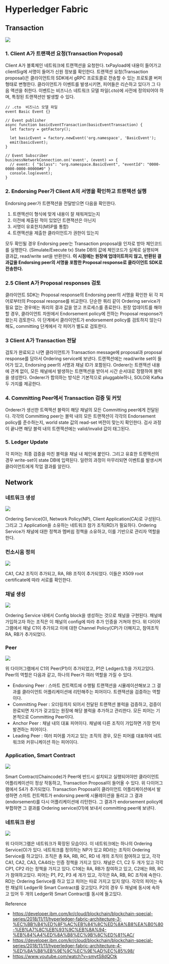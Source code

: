 # Hyperledger Fabric

## Transaction

![](https://cdn-images-1.medium.com/max/1600/0*Blz6yYjORY-E1LVB.png)

### 1. Client A가 트랜잭션 요청(Transaction Proposal)

Client A가 블록체인 네트워크에 트랜잭션을 요청한다.
txPayload에 내용이 들어가고 clientSig에 서명이 들어가 신원 정보를 확인한다.
트랜잭션 요청(Transaction proposal)은 클라이언트의 SDK에서 gRPC 프로토콜로 전송할 수 있는 프로토콜 버퍼 형태로 변형한다.
클라이언트가 이벤트를 발생시키면, 피어들은 리슨하고 있다가 그 다음 액션을 취한다.
이벤트는 비즈니스 네트워크 모델 파일(.cto)에 사전에 정의되어야 하며, 특정된 트랜잭션만 발생할 수 있다.

```
// .cto  비즈니스 모델 파일
event Basic Event {}

// Event publisher
async function basicEventTransaction(basicEventTransaction) {
  let factory = getFactory();
  
  let basicEvent = factory.newEvent('org.namespace', 'BasicEvent');
  emit(basicEvent);
}

// Event Subscriber
businessNetworkConnection.on('event', (event) => {
  // event: { "$class": "org.namespace.BasicEvent", "eventId": "0000-0000-0000-00000#0" }
  console.log(event);
}
```

### 2. Endorsing Peer가 Client A의 서명을 확인하고 트랜잭션 실행

Endorsing peer가 트랜잭션을 전달받으면 다음을 확인한다.
  1. 트랜잭션이 형식에 맞게 내용이 잘 채워져있는지
  2. 이전에 제출된 적이 있었던 트랜잭션은 아닌지
  3. 서명이 유효한지(MSP를 통함)
  4. 트랜잭션을 제출한 클라이언트가 권한이 있는지
  
모두 확인될 경우 Endorsing peer는 Transaction proposal을 인자로 받아 체인코드를 실행한다. (Simulate/Execute tx)
State DB의 값에 체인코드가 실제로 실행되며 결과값, read/write set을 반환한다.
**이 시점에는 원장에 업데이트하지 않고, 반환된 결과값을 Endorsing peer의 서명을 포함한 Proposal response로 클라이언트 SDK로 전송한다.**

### 2.5 Client A가 Proposal responses 검토

클라이언트 SDK는 Proposal response의 Endorsing peer의 서명을 확인한 뒤 각 피어로부터의 Proposal resopnse를 비교한다.
단순한 쿼리 같이 Ordering service가 필요 없는 경우에는 쿼리의 결과 값을 얻고 프로세스를 종료한다.
원장 업데이트를 해야할 경우, 클라이언트 차원에서 Endorsement policy에 전하는 Proposal response가 왔는지 검토한다.
이 단계에서 클라이언트가 endorsement policy를 검토하지 않는다해도, committing 단계에서 각 피어가 별도로 검토한다.

### 3 Client A가 Transaction 전달

검토가 완료되고 나면 클라이언트가 Transaction message에 proposal과 proposal response를 담아서 Ordering service에 보낸다.
트랜잭션에는 read/write set이 들어가 있고, Endorsing peer의 서명과 채널 ID가 포함된다.
Orderer는 트랜잭션 내용에 관계 없이, 모든 채널에서 발생하는 트랜잭션을 받아서 시간 순서대로 정렬하여 블럭을 생성한다.
Orderer가 합의하는 방식은 기본적으로 pluggable하나, SOLO와 Kafka 두 가지를 제공한다.

### 4. Committing Peer에서 Transaction 검증 및 커밋

Orderer가 생선한 트랙잭션 블럭이 해당 채널의 모든 Committing peer에게 전달된다.
각각의 Committing peer는 블럭 내의 모든 트랜잭션이 각각의 Endorsement policy를 준수하는지, world state 값의 read-set 버전이 맞는지 확인한다.
검사 과정이 끝나면 해당 블럭 내의 트랜잭션에는 valid/invalid 값이 태그된다.

### 5. Ledger Update

각 피어는 최종 검증을 마친 블럭을 채널 내 체인에 붙인다.
그리고 유효한 트랜잭션의 경우 write-set이 state DB에 입력된다.
일련의 과정이 마무리되면 이벤트를 발생시켜 클라이언트에게 작업 결과를 알린다.

## Network

### 네트워크 생성

![](https://cdn-images-1.medium.com/max/1600/0*5wRfq8qqgOs1Gw1K.png)

Ordering Service(O), Network Policy(NP), Client Application(CA)로 구성된다.
그리고 그 Application을 소유하는 네트워크 참가 조직(RD)가 필요하다.
Ordering Service가 채널에 대한 정책과 멤버쉽 정책을 소유하고, 이를 기반으로 관리자 역할을 한다.

### 컨소시움 정의

![](https://cdn-images-1.medium.com/max/1600/0*6-TS3Wj0MX4FDcFc.png)

CA1, CA2 조직이 추가되고, RA, RB 조직이 추가되었다. 이들은 X509 root certificate에 따라 서로를 확인한다.

### 채널 생성

![](https://cdn-images-1.medium.com/max/1600/0*PbcWrHSB6VotAR4f.png)

Ordering Service 내에서 Config block을 생성하는 것으로 채널을 구현된다.
채널에 가입하고자 하는 조직은 이 채널의 config에 따라 추가 인증을 거쳐야 한다.
위 다이어그램에서 채널 C1이 추가되고 이에 대한 Channel Policy(CP)가 더해지고, 참여조직 RA, RB가 추가되었다.

### Peer

![](https://cdn-images-1.medium.com/max/1600/0*EcQlzDnzjjfvqFSz.png)

위 다이어그램에서 C1의 Peer(P1)이 추가되었고, P1은 Ledger(L1)을 가지고있다.
Peer의 역할은 다음과 같고, 하나의 Peer가 여러 역할을 가질 수 있다.

- Endorsing Peer : 스마트 컨트랙트에 수행될 트랜잭션을 시뮬레이션해보고 그 결과를 클라이언트 어플리케이션에 리턴해주는 피어이다.
                   트랜잭션을 검증하는 역할이다.
- Committing Peer : 오더링까지 되어서 전달된 트랜잭션 블럭을 검증하고, 검증이 완료되면 자기가 갖고있는 원장에 해당 블럭을 추가하고 관리한다.
                    모든 피어는 기본적으로 Committing Peer이다.
- Anchor Peer : 채널 내의 대표 피어이다. 채널에 다른 조직이 가입하면 가장 먼저 발견하는 피어이다.
- Leading Peer : 여러 피어를 가지고 있는 조직의 경우, 모든 피어를 대표하여 네트워크와 커뮤니케이션 하는 피어이다.

### Application, Smart Contract

![](https://cdn-images-1.medium.com/max/1600/0*Ht7rU0I8z3DQhqr0.png)

Smart Contract(Chaincode)가 Peer에 반드시 설치되고 실행되어야만 클라이언트 어플리케이션이 정상 작동하고, Transaction Proposal이 들어올 수 있다.
위 다이어그램에서 S4가 추가되었다.
Transaction Proposal이 클라이언트 어플리케이션에서 발생하면 스마트 컨트랙트가 endorsing peer에 시뮬레이션을 돌리고
그 결과(endorsement)를 다시 어플리케이션에 리턴한다.
그 결과가 endorsement policy에 부합하면 그 결과를 Ordering service(O1)에 보내서 committing peer에 보낸다.

### 네트워크 완성

![](https://cdn-images-1.medium.com/max/1600/0*sMFzaEYWzeFmc07P.png)

위 다이어그램은 네트워크가 확장된 모습이다.
이 네트워크에는 하나의 Ordering Service(O)가 있다.
네트워크를 정의하는 NP가 있고 RD라는 조직이 Ordering Service를 하고있다.
조직은 총 RA, RB, RC, RD 네 개의 조직이 참여하고 있고, 각각 CA1, CA2, CA3, CA4라는 인증 정책을 가지고 있다.
채널은 C1, C2 두 개가 있고 각각 CP1, CP2 라는 정책을 가지고 있다.
C1에는 RA, RB가 참여하고 있고, C2에는 RB, RC가 참여하고있다.
피어는 P1, P2, P3 세 개가 있고, 각각은 RA, RB, RC 조직에 속한다.
RD는 Ordering Serivce를 하고 있고 피어는 따로 가지고 있지 않다.
각각의 피어는 속한 채널의 Ledger와 Smart Contract를 갖고있다.
P2의 경우 두 채널에 동시에 속하고 있어 두 개의 Ledger와 Smart Contract를 동시에 들고있다.

Reference

* https://developer.ibm.com/kr/cloud/blockchain/blockchain-special-series/2018/11/11/hyperledger-fabric-architecture-3-%EC%BB%B4%ED%8F%AC%EB%84%8C%ED%8A%B8%EA%B0%80-%EB%A7%8C%EB%93%9C%EB%8A%94-%EB%84%A4%ED%8A%B8%EC%9B%8C%ED%81%AC/
* https://developer.ibm.com/kr/cloud/blockchain/blockchain-special-series/2018/11/11/hyperledger-fabric-architecture-4-%ED%8A%B8%EB%9E%9C%EC%9E%AD%EC%85%98/
* https://www.youtube.com/watch?v=smytS8dQCtk
